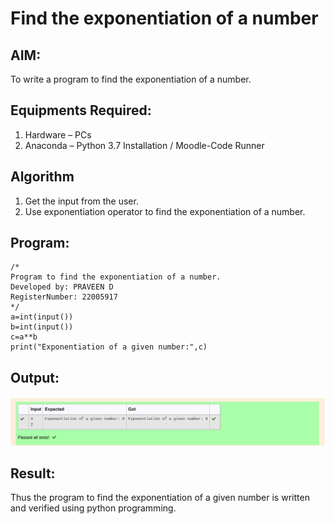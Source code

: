 # Find the exponentiation of a number

## AIM:
To write a program to find the exponentiation of a number.

## Equipments Required:
1. Hardware – PCs
2. Anaconda – Python 3.7 Installation / Moodle-Code Runner

## Algorithm
1. Get the input from the user.
2. Use exponentiation operator to find the exponentiation of a number.

## Program:
```
/*
Program to find the exponentiation of a number.
Developed by: PRAVEEN D
RegisterNumber: 22005917
*/
a=int(input())
b=int(input())
c=a**b
print("Exponentiation of a given number:",c)
```

## Output:
![exponentiation of a number](expo.png)


## Result:
Thus the program to find the exponentiation of a given number is written and verified using python programming.
